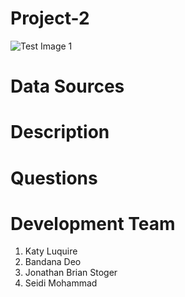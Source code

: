 # Project-2

![Test Image 1](https://images.app.goo.gl/Ugv4THbC5FJEVMLj6)







# Data Sources








# Description









# Questions







# Development Team 
1. Katy Luquire
2. Bandana Deo
3. Jonathan Brian Stoger
4. Seidi Mohammad
